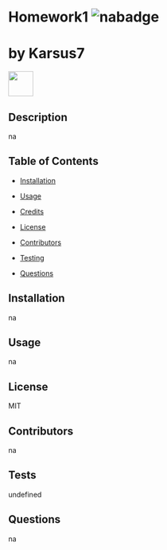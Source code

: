 
# Homework1 ![nabadge](https://img.shields.io/static/v1?label=na&message=na&color=success)
# by Karsus7 
<img src="https://avatars3.githubusercontent.com/u/61363843?v=4" height="50" width="50"> 

## Description
na 

## Table of Contents
* [Installation](#installation) 

* [Usage](#usage) 

* [Credits](#credits) 

* [License](#license) 

* [Contributors](#contributors) 

* [Testing](#testing) 

* [Questions](#questions) 

## Installation
na
## Usage
na
## License
MIT
## Contributors
na
## Tests
undefined
## Questions

na
